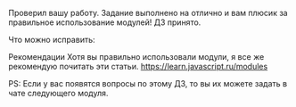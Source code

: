 Проверил вашу работу. Задание выполнено на отлично и вам плюсик за правильное использование модулей! ДЗ принято.

Что можно исправить:

Рекомендации
Хотя вы правильно использовали модули, я все же рекомендую почитать эти статьи.
https://learn.javascript.ru/modules

PS: Если у вас появятся вопросы по этому ДЗ, то вы их можете задать в чате следующего модуля.
